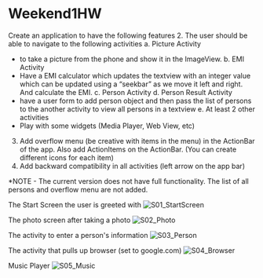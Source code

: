 # Weekend1HW
Create an application to have the following features
2. The user should be able to navigate to the following activities
a. Picture Activity
- to take a picture from the phone and show it in the ImageView.
b. EMI Activity
- Have a EMI calculator which updates the textview with an integer value which can be updated using a “seekbar” 
as we move it left and right. And calculate the EMI.
c. Person Activity
d. Person Result Activity
- have a user form to add person object and then pass the list of persons to the another activity to view all persons 
in a textview
e. At least 2 other activities
- Play with some widgets (Media Player, Web View, etc)
3. Add overflow menu (be creative with items in the menu) in the ActionBar of the app. 
Also add ActionItems on the ActionBar. (You can create different icons for each item)
5. Add backward compatibility in all activities (left arrow on the app bar)

*NOTE - The current version does not have full functionality. The list of all persons and overflow menu are not added.

The Start Screen the user is greeted with
![S01_StartScreen](https://user-images.githubusercontent.com/51377429/59213249-6cdddf00-8b82-11e9-9488-9f8e3379acdc.jpg)

The photo screen after taking a photo
![S02_Photo](https://user-images.githubusercontent.com/51377429/59213254-6f403900-8b82-11e9-90d3-5e2938fadc23.jpg)

The activity to enter a person's information
![S03_Person](https://user-images.githubusercontent.com/51377429/59213256-71a29300-8b82-11e9-80e0-50cfc7d2b278.jpg)

The activity that pulls up browser (set to google.com)
![S04_Browser](https://user-images.githubusercontent.com/51377429/59213259-7404ed00-8b82-11e9-9a4b-187a814f4065.jpg)

Music Player
![S05_Music](https://user-images.githubusercontent.com/51377429/59213272-76ffdd80-8b82-11e9-88b0-0a292aea305b.jpg)
